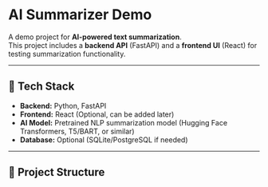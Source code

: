 # AI Summarizer Demo

A demo project for **AI-powered text summarization**.  
This project includes a **backend API** (FastAPI) and a **frontend UI** (React) for testing summarization functionality.

---

## 🧰 Tech Stack

- **Backend:** Python, FastAPI  
- **Frontend:** React (Optional, can be added later)  
- **AI Model:** Pretrained NLP summarization model (Hugging Face Transformers, T5/BART, or similar)  
- **Database:** Optional (SQLite/PostgreSQL if needed)

---

## 📂 Project Structure

